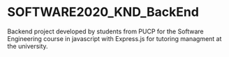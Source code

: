 # SOFTWARE2020_KND_BackEnd
Backend project developed by students from PUCP for the Software Engineering course in javascript with Express.js for tutoring managment at the university.
